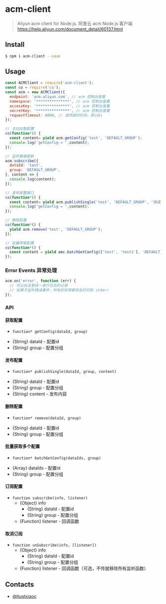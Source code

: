 # acm-client

> Aliyun acm client for Node.js. 阿里云 acm Node.js 客户端 https://help.aliyun.com/document_detail/60137.html

## Install

```bash
$ npm i acm-client --save
```

## Usage

```js
const ACMClient = require('acm-client');
const co = require('co');
const acm = new ACMClient({
  endpoint: 'acm.aliyun.com', // acm 控制台查看
  namespace: '***************', // acm 控制台查看
  accessKey: '***************', // acm 控制台查看
  secretKey: '***************', // acm 控制台查看
  requestTimeout: 6000, // 请求超时时间，默认6s
});

// 主动拉取配置
co(function*() {
  const content= yield acm.getConfig('test', 'DEFAULT_GROUP');
  console.log('getConfig = ',content);
});

// 监听数据更新
acm.subscribe({
  dataId: 'test',
  group: 'DEFAULT_GROUP',
}, content => {
  console.log(content);
});

// 发布配置接口
co(function*() {
  const content= yield acm.publishSingle('test', 'DEFAULT_GROUP', '测试');
  console.log('getConfig = ',content);
});

// 删除配置
co(function*() {
  yield acm.remove('test', 'DEFAULT_GROUP');
});

// 批量获取配置
co(function*() {
  const content = yield amc.batchGetConfig(['test', 'test1'], 'DEFAULT_GROUP');
});
```

### Error Events 异常处理

```js
acm.on('error', function (err) {
  // 可以在这里统一进行日志的记录
  // 如果不监听错误事件，所有的异常都将会打印到 stderr
});
```

### API
#### 获取配置
* `function* getConfig(dataId, group)`
- {String} dataId - 配置id
- {String} group - 配置分组

#### 发布配置
* `function* publishSingle(dataId, group, content)`
- {String} dataId - 配置id
- {String} group - 配置分组
- {String} content - 发布内容

#### 删除配置
* `function* remove(dataId, group)`
- {String} dataId - 配置id
- {String} group - 配置分组

#### 批量获取多个配置
* `function* batchGetConfig(dataIds, group)`
- {Array} dataIds - 配置id
- {String} group - 配置分组

#### 订阅配置
* `function subscribe(info, listener)`
  - {Object} info
    - {String} dataId - 配置id
    - {String} group - 配置分组
  - {Function} listener - 回调函数

#### 取消订阅  
* `function unSubscribe(info, [listener])`
  - {Object} info
    - {String} dataId - 配置id
    - {String} group - 配置分组
  - {Function} listener - 回调函数（可选，不传就移除所有监听函数）


## Contacts

* [@hustxiaoc](https://github.com/hustxiaoc)

